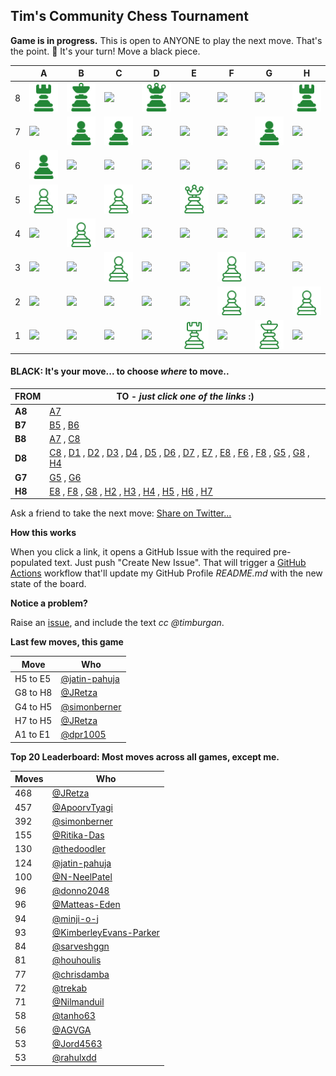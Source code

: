 
## Tim's Community Chess Tournament

**Game is in progress.** This is open to ANYONE to play the next move. That's the point. :wave:  It's your turn! Move a black piece.

|   | A | B | C | D | E | F | G | H |
| - | - | - | - | - | - | - | - | - |
| 8 | ![](https://raw.githubusercontent.com/timburgan/timburgan/master/chess_images/r.png) | ![](https://raw.githubusercontent.com/timburgan/timburgan/master/chess_images/k.png) | ![](https://raw.githubusercontent.com/timburgan/timburgan/master/chess_images/blank.png) | ![](https://raw.githubusercontent.com/timburgan/timburgan/master/chess_images/q.png) | ![](https://raw.githubusercontent.com/timburgan/timburgan/master/chess_images/blank.png) | ![](https://raw.githubusercontent.com/timburgan/timburgan/master/chess_images/blank.png) | ![](https://raw.githubusercontent.com/timburgan/timburgan/master/chess_images/blank.png) | ![](https://raw.githubusercontent.com/timburgan/timburgan/master/chess_images/r.png) |
| 7 | ![](https://raw.githubusercontent.com/timburgan/timburgan/master/chess_images/blank.png) | ![](https://raw.githubusercontent.com/timburgan/timburgan/master/chess_images/p.png) | ![](https://raw.githubusercontent.com/timburgan/timburgan/master/chess_images/p.png) | ![](https://raw.githubusercontent.com/timburgan/timburgan/master/chess_images/blank.png) | ![](https://raw.githubusercontent.com/timburgan/timburgan/master/chess_images/blank.png) | ![](https://raw.githubusercontent.com/timburgan/timburgan/master/chess_images/blank.png) | ![](https://raw.githubusercontent.com/timburgan/timburgan/master/chess_images/p.png) | ![](https://raw.githubusercontent.com/timburgan/timburgan/master/chess_images/blank.png) |
| 6 | ![](https://raw.githubusercontent.com/timburgan/timburgan/master/chess_images/p.png) | ![](https://raw.githubusercontent.com/timburgan/timburgan/master/chess_images/blank.png) | ![](https://raw.githubusercontent.com/timburgan/timburgan/master/chess_images/blank.png) | ![](https://raw.githubusercontent.com/timburgan/timburgan/master/chess_images/blank.png) | ![](https://raw.githubusercontent.com/timburgan/timburgan/master/chess_images/blank.png) | ![](https://raw.githubusercontent.com/timburgan/timburgan/master/chess_images/blank.png) | ![](https://raw.githubusercontent.com/timburgan/timburgan/master/chess_images/blank.png) | ![](https://raw.githubusercontent.com/timburgan/timburgan/master/chess_images/blank.png) |
| 5 | ![](https://raw.githubusercontent.com/timburgan/timburgan/master/chess_images/P.png) | ![](https://raw.githubusercontent.com/timburgan/timburgan/master/chess_images/blank.png) | ![](https://raw.githubusercontent.com/timburgan/timburgan/master/chess_images/P.png) | ![](https://raw.githubusercontent.com/timburgan/timburgan/master/chess_images/blank.png) | ![](https://raw.githubusercontent.com/timburgan/timburgan/master/chess_images/Q.png) | ![](https://raw.githubusercontent.com/timburgan/timburgan/master/chess_images/blank.png) | ![](https://raw.githubusercontent.com/timburgan/timburgan/master/chess_images/blank.png) | ![](https://raw.githubusercontent.com/timburgan/timburgan/master/chess_images/blank.png) |
| 4 | ![](https://raw.githubusercontent.com/timburgan/timburgan/master/chess_images/blank.png) | ![](https://raw.githubusercontent.com/timburgan/timburgan/master/chess_images/P.png) | ![](https://raw.githubusercontent.com/timburgan/timburgan/master/chess_images/blank.png) | ![](https://raw.githubusercontent.com/timburgan/timburgan/master/chess_images/blank.png) | ![](https://raw.githubusercontent.com/timburgan/timburgan/master/chess_images/blank.png) | ![](https://raw.githubusercontent.com/timburgan/timburgan/master/chess_images/blank.png) | ![](https://raw.githubusercontent.com/timburgan/timburgan/master/chess_images/blank.png) | ![](https://raw.githubusercontent.com/timburgan/timburgan/master/chess_images/blank.png) |
| 3 | ![](https://raw.githubusercontent.com/timburgan/timburgan/master/chess_images/blank.png) | ![](https://raw.githubusercontent.com/timburgan/timburgan/master/chess_images/blank.png) | ![](https://raw.githubusercontent.com/timburgan/timburgan/master/chess_images/P.png) | ![](https://raw.githubusercontent.com/timburgan/timburgan/master/chess_images/blank.png) | ![](https://raw.githubusercontent.com/timburgan/timburgan/master/chess_images/blank.png) | ![](https://raw.githubusercontent.com/timburgan/timburgan/master/chess_images/P.png) | ![](https://raw.githubusercontent.com/timburgan/timburgan/master/chess_images/blank.png) | ![](https://raw.githubusercontent.com/timburgan/timburgan/master/chess_images/blank.png) |
| 2 | ![](https://raw.githubusercontent.com/timburgan/timburgan/master/chess_images/blank.png) | ![](https://raw.githubusercontent.com/timburgan/timburgan/master/chess_images/blank.png) | ![](https://raw.githubusercontent.com/timburgan/timburgan/master/chess_images/blank.png) | ![](https://raw.githubusercontent.com/timburgan/timburgan/master/chess_images/blank.png) | ![](https://raw.githubusercontent.com/timburgan/timburgan/master/chess_images/blank.png) | ![](https://raw.githubusercontent.com/timburgan/timburgan/master/chess_images/P.png) | ![](https://raw.githubusercontent.com/timburgan/timburgan/master/chess_images/blank.png) | ![](https://raw.githubusercontent.com/timburgan/timburgan/master/chess_images/P.png) |
| 1 | ![](https://raw.githubusercontent.com/timburgan/timburgan/master/chess_images/blank.png) | ![](https://raw.githubusercontent.com/timburgan/timburgan/master/chess_images/blank.png) | ![](https://raw.githubusercontent.com/timburgan/timburgan/master/chess_images/blank.png) | ![](https://raw.githubusercontent.com/timburgan/timburgan/master/chess_images/blank.png) | ![](https://raw.githubusercontent.com/timburgan/timburgan/master/chess_images/R.png) | ![](https://raw.githubusercontent.com/timburgan/timburgan/master/chess_images/blank.png) | ![](https://raw.githubusercontent.com/timburgan/timburgan/master/chess_images/K.png) | ![](https://raw.githubusercontent.com/timburgan/timburgan/master/chess_images/blank.png) |

#### **BLACK:** It's your move... to choose _where_ to move..

| FROM | TO - _just click one of the links_ :) |
| ---- | -- |
| **A8** | [A7](https://github.com/timburgan/timburgan/issues/new?title=chess%7Cmove%7Ca8a7%7C7911&body=Just+push+%27Submit+new+issue%27.+You+don%27t+need+to+do+anything+else.) |
| **B7** | [B5](https://github.com/timburgan/timburgan/issues/new?title=chess%7Cmove%7Cb7b5%7C7911&body=Just+push+%27Submit+new+issue%27.+You+don%27t+need+to+do+anything+else.) , [B6](https://github.com/timburgan/timburgan/issues/new?title=chess%7Cmove%7Cb7b6%7C7911&body=Just+push+%27Submit+new+issue%27.+You+don%27t+need+to+do+anything+else.) |
| **B8** | [A7](https://github.com/timburgan/timburgan/issues/new?title=chess%7Cmove%7Cb8a7%7C7911&body=Just+push+%27Submit+new+issue%27.+You+don%27t+need+to+do+anything+else.) , [C8](https://github.com/timburgan/timburgan/issues/new?title=chess%7Cmove%7Cb8c8%7C7911&body=Just+push+%27Submit+new+issue%27.+You+don%27t+need+to+do+anything+else.) |
| **D8** | [C8](https://github.com/timburgan/timburgan/issues/new?title=chess%7Cmove%7Cd8c8%7C7911&body=Just+push+%27Submit+new+issue%27.+You+don%27t+need+to+do+anything+else.) , [D1](https://github.com/timburgan/timburgan/issues/new?title=chess%7Cmove%7Cd8d1%7C7911&body=Just+push+%27Submit+new+issue%27.+You+don%27t+need+to+do+anything+else.) , [D2](https://github.com/timburgan/timburgan/issues/new?title=chess%7Cmove%7Cd8d2%7C7911&body=Just+push+%27Submit+new+issue%27.+You+don%27t+need+to+do+anything+else.) , [D3](https://github.com/timburgan/timburgan/issues/new?title=chess%7Cmove%7Cd8d3%7C7911&body=Just+push+%27Submit+new+issue%27.+You+don%27t+need+to+do+anything+else.) , [D4](https://github.com/timburgan/timburgan/issues/new?title=chess%7Cmove%7Cd8d4%7C7911&body=Just+push+%27Submit+new+issue%27.+You+don%27t+need+to+do+anything+else.) , [D5](https://github.com/timburgan/timburgan/issues/new?title=chess%7Cmove%7Cd8d5%7C7911&body=Just+push+%27Submit+new+issue%27.+You+don%27t+need+to+do+anything+else.) , [D6](https://github.com/timburgan/timburgan/issues/new?title=chess%7Cmove%7Cd8d6%7C7911&body=Just+push+%27Submit+new+issue%27.+You+don%27t+need+to+do+anything+else.) , [D7](https://github.com/timburgan/timburgan/issues/new?title=chess%7Cmove%7Cd8d7%7C7911&body=Just+push+%27Submit+new+issue%27.+You+don%27t+need+to+do+anything+else.) , [E7](https://github.com/timburgan/timburgan/issues/new?title=chess%7Cmove%7Cd8e7%7C7911&body=Just+push+%27Submit+new+issue%27.+You+don%27t+need+to+do+anything+else.) , [E8](https://github.com/timburgan/timburgan/issues/new?title=chess%7Cmove%7Cd8e8%7C7911&body=Just+push+%27Submit+new+issue%27.+You+don%27t+need+to+do+anything+else.) , [F6](https://github.com/timburgan/timburgan/issues/new?title=chess%7Cmove%7Cd8f6%7C7911&body=Just+push+%27Submit+new+issue%27.+You+don%27t+need+to+do+anything+else.) , [F8](https://github.com/timburgan/timburgan/issues/new?title=chess%7Cmove%7Cd8f8%7C7911&body=Just+push+%27Submit+new+issue%27.+You+don%27t+need+to+do+anything+else.) , [G5](https://github.com/timburgan/timburgan/issues/new?title=chess%7Cmove%7Cd8g5%7C7911&body=Just+push+%27Submit+new+issue%27.+You+don%27t+need+to+do+anything+else.) , [G8](https://github.com/timburgan/timburgan/issues/new?title=chess%7Cmove%7Cd8g8%7C7911&body=Just+push+%27Submit+new+issue%27.+You+don%27t+need+to+do+anything+else.) , [H4](https://github.com/timburgan/timburgan/issues/new?title=chess%7Cmove%7Cd8h4%7C7911&body=Just+push+%27Submit+new+issue%27.+You+don%27t+need+to+do+anything+else.) |
| **G7** | [G5](https://github.com/timburgan/timburgan/issues/new?title=chess%7Cmove%7Cg7g5%7C7911&body=Just+push+%27Submit+new+issue%27.+You+don%27t+need+to+do+anything+else.) , [G6](https://github.com/timburgan/timburgan/issues/new?title=chess%7Cmove%7Cg7g6%7C7911&body=Just+push+%27Submit+new+issue%27.+You+don%27t+need+to+do+anything+else.) |
| **H8** | [E8](https://github.com/timburgan/timburgan/issues/new?title=chess%7Cmove%7Ch8e8%7C7911&body=Just+push+%27Submit+new+issue%27.+You+don%27t+need+to+do+anything+else.) , [F8](https://github.com/timburgan/timburgan/issues/new?title=chess%7Cmove%7Ch8f8%7C7911&body=Just+push+%27Submit+new+issue%27.+You+don%27t+need+to+do+anything+else.) , [G8](https://github.com/timburgan/timburgan/issues/new?title=chess%7Cmove%7Ch8g8%7C7911&body=Just+push+%27Submit+new+issue%27.+You+don%27t+need+to+do+anything+else.) , [H2](https://github.com/timburgan/timburgan/issues/new?title=chess%7Cmove%7Ch8h2%7C7911&body=Just+push+%27Submit+new+issue%27.+You+don%27t+need+to+do+anything+else.) , [H3](https://github.com/timburgan/timburgan/issues/new?title=chess%7Cmove%7Ch8h3%7C7911&body=Just+push+%27Submit+new+issue%27.+You+don%27t+need+to+do+anything+else.) , [H4](https://github.com/timburgan/timburgan/issues/new?title=chess%7Cmove%7Ch8h4%7C7911&body=Just+push+%27Submit+new+issue%27.+You+don%27t+need+to+do+anything+else.) , [H5](https://github.com/timburgan/timburgan/issues/new?title=chess%7Cmove%7Ch8h5%7C7911&body=Just+push+%27Submit+new+issue%27.+You+don%27t+need+to+do+anything+else.) , [H6](https://github.com/timburgan/timburgan/issues/new?title=chess%7Cmove%7Ch8h6%7C7911&body=Just+push+%27Submit+new+issue%27.+You+don%27t+need+to+do+anything+else.) , [H7](https://github.com/timburgan/timburgan/issues/new?title=chess%7Cmove%7Ch8h7%7C7911&body=Just+push+%27Submit+new+issue%27.+You+don%27t+need+to+do+anything+else.) |

Ask a friend to take the next move: [Share on Twitter...](https://twitter.com/share?text=I'm+playing+chess+on+a+GitHub+Profile+Readme!+Can+you+please+take+the+next+move+at+https://github.com/timburgan)

**How this works**

When you click a link, it opens a GitHub Issue with the required pre-populated text. Just push "Create New Issue". That will trigger a [GitHub Actions](https://github.blog/2020-07-03-github-action-hero-casey-lee/#getting-started-with-github-actions) workflow that'll update my GitHub Profile _README.md_ with the new state of the board.

**Notice a problem?**

Raise an [issue](https://github.com/timburgan/timburgan/issues), and include the text _cc @timburgan_.

**Last few moves, this game**

| Move  | Who |
| ----- | --- |
| H5 to E5 | [@jatin-pahuja](https://github.com/jatin-pahuja) |
| G8 to H8 | [@JRetza](https://github.com/JRetza) |
| G4 to H5 | [@simonberner](https://github.com/simonberner) |
| H7 to H5 | [@JRetza](https://github.com/JRetza) |
| A1 to E1 | [@dpr1005](https://github.com/dpr1005) |

**Top 20 Leaderboard: Most moves across all games, except me.**

| Moves | Who |
| ----- | --- |
| 468 | [@JRetza](https://github.com/JRetza) |
| 457 | [@ApoorvTyagi](https://github.com/ApoorvTyagi) |
| 392 | [@simonberner](https://github.com/simonberner) |
| 155 | [@Ritika-Das](https://github.com/Ritika-Das) |
| 130 | [@thedoodler](https://github.com/thedoodler) |
| 124 | [@jatin-pahuja](https://github.com/jatin-pahuja) |
| 100 | [@N-NeelPatel](https://github.com/N-NeelPatel) |
| 96 | [@donno2048](https://github.com/donno2048) |
| 96 | [@Matteas-Eden](https://github.com/Matteas-Eden) |
| 94 | [@minji-o-j](https://github.com/minji-o-j) |
| 93 | [@KimberleyEvans-Parker](https://github.com/KimberleyEvans-Parker) |
| 84 | [@sarveshggn](https://github.com/sarveshggn) |
| 81 | [@houhoulis](https://github.com/houhoulis) |
| 77 | [@chrisdamba](https://github.com/chrisdamba) |
| 72 | [@trekab](https://github.com/trekab) |
| 71 | [@Nilmanduil](https://github.com/Nilmanduil) |
| 58 | [@tanho63](https://github.com/tanho63) |
| 56 | [@AGVGA](https://github.com/AGVGA) |
| 53 | [@Jord4563](https://github.com/Jord4563) |
| 53 | [@rahulxdd](https://github.com/rahulxdd) |

